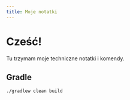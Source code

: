 ```yaml
---
title: Moje notatki
---
```


# Cześć!

Tu trzymam moje techniczne notatki i komendy.

## Gradle

```bash
./gradlew clean build
